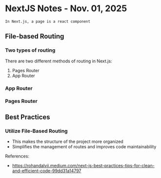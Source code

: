 # NextJS Notes - Nov. 01, 2025

`In Next.js, a page is a react component`

## File-based Routing

### Two types of routing

There are two different methods of routing in Next.js:

1. Pages Router
2. App Router

### App Router

### Pages Router

## Best Practices

### Utilize File-Based Routing

- This makes the structure of the project more organized
- Simplifies the management of routes and improves code maintainability

References:

- https://rohandalvii.medium.com/next-js-best-practices-tips-for-clean-and-efficient-code-99dd31a14797
